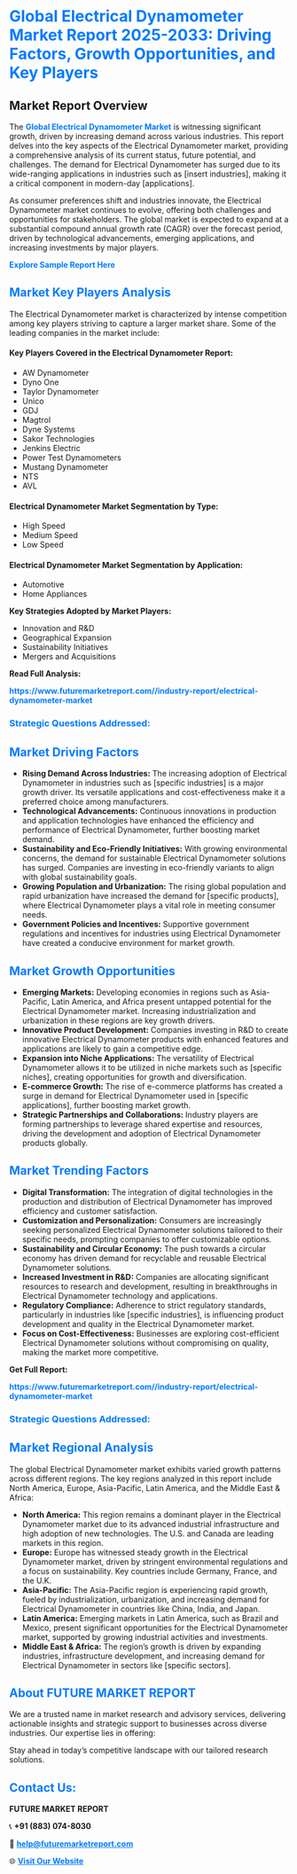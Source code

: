 <h1 style="color: #007BFF;">Global Electrical Dynamometer Market Report 2025-2033: Driving Factors, Growth Opportunities, and Key Players</h1>

<section id="overview">
<h2>Market Report Overview</h2>
<p>The <a href="https://www.futuremarketreport.com//industry-report/electrical-dynamometer-market" style="color: #007BFF; text-decoration: none;"><strong>Global Electrical Dynamometer Market</strong></a> is witnessing significant growth, driven by increasing demand across various industries. This report delves into the key aspects of the Electrical Dynamometer market, providing a comprehensive analysis of its current status, future potential, and challenges. The demand for Electrical Dynamometer has surged due to its wide-ranging applications in industries such as [insert industries], making it a critical component in modern-day [applications].</p>
<p>As consumer preferences shift and industries innovate, the Electrical Dynamometer market continues to evolve, offering both challenges and opportunities for stakeholders. The global market is expected to expand at a substantial compound annual growth rate (CAGR) over the forecast period, driven by technological advancements, emerging applications, and increasing investments by major players.</p>
</section>

<section id="overview">
<p><a href="https://www.futuremarketreport.com//request-sample/reportId=92221" style="color: #007BFF; text-decoration: none;"><strong>Explore Sample Report Here</strong></a></p>
</section>

<section id="key-players">
<h2 style="color: #007BFF;">Market Key Players Analysis</h2>
<p>The Electrical Dynamometer market is characterized by intense competition among key players striving to capture a larger market share. Some of the leading companies in the market include:</p>
<h4>Key Players Covered in the Electrical Dynamometer Report:</h4>
<ul><li>AW Dynamometer</li><li>Dyno One</li><li>Taylor Dynamometer</li><li>Unico</li><li>GDJ</li><li>Magtrol</li><li>Dyne Systems</li><li>Sakor Technologies</li><li>Jenkins Electric</li><li>Power Test Dynamometers</li><li>Mustang Dynamometer</li><li>NTS</li><li>AVL</li></ul>
<h4>Electrical Dynamometer Market Segmentation by Type:</h4>
<ul><li>High Speed</li><li>Medium Speed</li><li>Low Speed</li></ul>

<h4>Electrical Dynamometer Market Segmentation by Application:</h4>
<ul><li>Automotive</li><li>Home Appliances</li></ul>
<p><strong>Key Strategies Adopted by Market Players:</strong></p>
<ul>
<li>Innovation and R&D</li>
<li>Geographical Expansion</li>
<li>Sustainability Initiatives</li>
<li>Mergers and Acquisitions</li>
</ul>
</section>

<section>
<p><strong>Read Full Analysis: </strong></p><a href="https://www.futuremarketreport.com//industry-report/electrical-dynamometer-market" style="color: #007BFF; text-decoration: none;"><strong>https://www.futuremarketreport.com//industry-report/electrical-dynamometer-market</strong></a>
<h3 style="color: #007BFF;">Strategic Questions Addressed:</h3>
</section>

<section id="driving-factors">
<h2 style="color: #007BFF;">Market Driving Factors</h2>
<ul>
<li><strong>Rising Demand Across Industries:</strong> The increasing adoption of Electrical Dynamometer in industries such as [specific industries] is a major growth driver. Its versatile applications and cost-effectiveness make it a preferred choice among manufacturers.</li>
<li><strong>Technological Advancements:</strong> Continuous innovations in production and application technologies have enhanced the efficiency and performance of Electrical Dynamometer, further boosting market demand.</li>
<li><strong>Sustainability and Eco-Friendly Initiatives:</strong> With growing environmental concerns, the demand for sustainable Electrical Dynamometer solutions has surged. Companies are investing in eco-friendly variants to align with global sustainability goals.</li>
<li><strong>Growing Population and Urbanization:</strong> The rising global population and rapid urbanization have increased the demand for [specific products], where Electrical Dynamometer plays a vital role in meeting consumer needs.</li>
<li><strong>Government Policies and Incentives:</strong> Supportive government regulations and incentives for industries using Electrical Dynamometer have created a conducive environment for market growth.</li>
</ul>
</section>

<section id="growth-opportunities">
<h2 style="color: #007BFF;">Market Growth Opportunities</h2>
<ul>
<li><strong>Emerging Markets:</strong> Developing economies in regions such as Asia-Pacific, Latin America, and Africa present untapped potential for the Electrical Dynamometer market. Increasing industrialization and urbanization in these regions are key growth drivers.</li>
<li><strong>Innovative Product Development:</strong> Companies investing in R&D to create innovative Electrical Dynamometer products with enhanced features and applications are likely to gain a competitive edge.</li>
<li><strong>Expansion into Niche Applications:</strong> The versatility of Electrical Dynamometer allows it to be utilized in niche markets such as [specific niches], creating opportunities for growth and diversification.</li>
<li><strong>E-commerce Growth:</strong> The rise of e-commerce platforms has created a surge in demand for Electrical Dynamometer used in [specific applications], further boosting market growth.</li>
<li><strong>Strategic Partnerships and Collaborations:</strong> Industry players are forming partnerships to leverage shared expertise and resources, driving the development and adoption of Electrical Dynamometer products globally.</li>
</ul>
</section>

<section id="trending-factors">
<h2 style="color: #007BFF;">Market Trending Factors</h2>
<ul>
<li><strong>Digital Transformation:</strong> The integration of digital technologies in the production and distribution of Electrical Dynamometer has improved efficiency and customer satisfaction.</li>
<li><strong>Customization and Personalization:</strong> Consumers are increasingly seeking personalized Electrical Dynamometer solutions tailored to their specific needs, prompting companies to offer customizable options.</li>
<li><strong>Sustainability and Circular Economy:</strong> The push towards a circular economy has driven demand for recyclable and reusable Electrical Dynamometer solutions.</li>
<li><strong>Increased Investment in R&D:</strong> Companies are allocating significant resources to research and development, resulting in breakthroughs in Electrical Dynamometer technology and applications.</li>
<li><strong>Regulatory Compliance:</strong> Adherence to strict regulatory standards, particularly in industries like [specific industries], is influencing product development and quality in the Electrical Dynamometer market.</li>
<li><strong>Focus on Cost-Effectiveness:</strong> Businesses are exploring cost-efficient Electrical Dynamometer solutions without compromising on quality, making the market more competitive.</li>
</ul>
</section>

<section>
<p><strong>Get Full Report: </strong></p><a href="https://www.futuremarketreport.com//industry-report/electrical-dynamometer-market" style="color: #007BFF; text-decoration: none;"><strong>https://www.futuremarketreport.com//industry-report/electrical-dynamometer-market</strong></a>
<h3 style="color: #007BFF;">Strategic Questions Addressed:</h3>
</section>


<section id="regional-analysis">
<h2 style="color: #007BFF;">Market Regional Analysis</h2>
<p>The global Electrical Dynamometer market exhibits varied growth patterns across different regions. The key regions analyzed in this report include North America, Europe, Asia-Pacific, Latin America, and the Middle East & Africa:</p>
<ul>
<li><strong>North America:</strong> This region remains a dominant player in the Electrical Dynamometer market due to its advanced industrial infrastructure and high adoption of new technologies. The U.S. and Canada are leading markets in this region.</li>
<li><strong>Europe:</strong> Europe has witnessed steady growth in the Electrical Dynamometer market, driven by stringent environmental regulations and a focus on sustainability. Key countries include Germany, France, and the U.K.</li>
<li><strong>Asia-Pacific:</strong> The Asia-Pacific region is experiencing rapid growth, fueled by industrialization, urbanization, and increasing demand for Electrical Dynamometer in countries like China, India, and Japan.</li>
<li><strong>Latin America:</strong> Emerging markets in Latin America, such as Brazil and Mexico, present significant opportunities for the Electrical Dynamometer market, supported by growing industrial activities and investments.</li>
<li><strong>Middle East & Africa:</strong> The region’s growth is driven by expanding industries, infrastructure development, and increasing demand for Electrical Dynamometer in sectors like [specific sectors].</li>
</ul>
</section>

<footer>
<h2 style="color: #007BFF;">About FUTURE MARKET REPORT</h2>
<p>We are a trusted name in market research and advisory services, delivering actionable insights and strategic support to businesses across diverse industries. Our expertise lies in offering:</p>

<p>Stay ahead in today’s competitive landscape with our tailored research solutions.</p>

<h2 style="color: #007BFF;">Contact Us:</h2>
<p><strong>FUTURE MARKET REPORT</strong></p>
<p>📞 <strong>+91 (883) 074-8030</strong></p>
<p>📧 <strong><a href="mailto:help@futuremarketreport.com" style="color: #007BFF;">help@futuremarketreport.com</a></strong></p>
<p>🌐 <strong><a href="https://www.futuremarketreport.com/" style="color: #007BFF;">Visit Our Website</a></strong></p>
</footer>